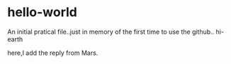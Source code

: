 # hello-world
An initial pratical file..just in memory of the first time to use the github..
hi-earth

here,I add the reply from Mars.
